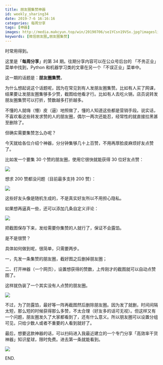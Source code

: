 ```yaml
---
title: 朋友圈集赞神器
id: weekly_sharing34
date: 2019-7-6 16:16:16
categories: 每周分享
tags: [神器]
images: http://media.makcyun.top/win/20190706/se1YCsn19VSx.jpg?imageslim
keywords: [微信朋友圈,朋友圈集赞]
---
```

时常用得到。

<!-- more -->  

这里是「**每周分享**」的第 34 期。往期分享内容可以在公众号后台的 「不务正业」菜单中找到，Python 和机器学习类的文章在另一个「不误正业」菜单中。

这一期的话题是：**朋友圈集赞**。

为什么想起说这个话题呢，因为在常见到有人发朋友圈集赞。比如有人买了网课，结果要让发朋友圈集够多少赞，截图给他看才行。比如有人去吃火锅，店员说转发朋友圈集赞可以打折，赞数越多打折越多。

不懂的人就嗨（懵）皮（逼）地照做了，懂的人知道这些都是营销手段。说实话，不喜欢看这些转发求赞的人的朋友圈，偶尔一两次还能忍，经常性的就直接拉黑甚至删除了。

但确实需要集赞怎么办呢？

今天就给各位介绍个神器，分分钟集够几十上百赞，不用再厚脸皮麻烦好友点赞了。

比如发一个要集 30 个赞的朋友圈，使用它很快就能获得 30 位好友点赞：

![](http://media.makcyun.top/FmAPdrXJPNX1nmYN_E8C-pnxLKH7)

想求 200 赞都没问题（目前最多支持 200 赞）：

![](http://media.makcyun.top/Fpxt_-giTeIqa2BT7bbMbVyWCmel)

这些好友头像是随机生成的，不是真实好友所以不用担心隐私。

如果想再逼真一些，还可以添加几条自定义评论：

![](http://media.makcyun.top/FmaWGRsUundBQ6Zq49TEWtg3s6Vj)

把截图保存下来，发给需要你集赞的人就行了，保证不会露馅。

是不是很赞？



具体如何做到呢，很简单，只需要两步。

一，先发一条集赞的朋友圈，截好图之后删掉朋友圈；

二、打开神器（一个网页），设置想获得的赞数，上传刚才的截图就可以自动点赞图了。

这样就伪装了一个其实没有人点赞的朋友圈。

![](http://media.makcyun.top/FtfNTOHsOwbfg1AFS1vhR3wffFbe)

不过，为了防露馅，最好等一阵再截图然后删除朋友圈。因为发了就删，时间间隔太短，那么短的时候获得那么多赞，不太合理（好友多的话可无视）。但这样又有一个问题，朋友圈发久了大家都看到了，还有什么意义。所以朋友圈可以设置分组可见，只给少数人或者不重要的人看到就好了。

最后，想要这款神器的话，可以扫码进入我最近建立的一个专门分享「高效率干货神器」知识星球，限时免费。进去第一条就能看到。

![](http://media.makcyun.top/FlQ6oaA_GCqCSsTvM5BJo1rA6LAl)

END.

